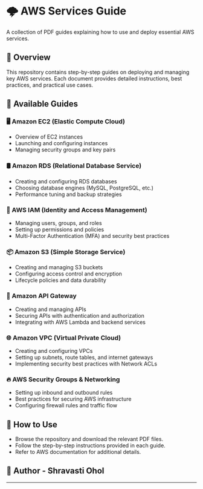 # 🌩️ AWS Services Guide  
A collection of PDF guides explaining how to use and deploy essential AWS services.

## 📌 Overview  
This repository contains step-by-step guides on deploying and managing key AWS services. Each document provides detailed instructions, best practices, and practical use cases.

## 📖 Available Guides  

### 🖥️ Amazon EC2 (Elastic Compute Cloud)
- Overview of EC2 instances  
- Launching and configuring instances  
- Managing security groups and key pairs

### 🛢️ Amazon RDS (Relational Database Service)
- Creating and configuring RDS databases  
- Choosing database engines (MySQL, PostgreSQL, etc.)  
- Performance tuning and backup strategies  

### 🔐 AWS IAM (Identity and Access Management)
- Managing users, groups, and roles  
- Setting up permissions and policies  
- Multi-Factor Authentication (MFA) and security best practices  

### 📦 Amazon S3 (Simple Storage Service)
- Creating and managing S3 buckets  
- Configuring access control and encryption  
- Lifecycle policies and data durability  

### 🔄 Amazon API Gateway
- Creating and managing APIs  
- Securing APIs with authentication and authorization  
- Integrating with AWS Lambda and backend services  

### 🌐 Amazon VPC (Virtual Private Cloud)
- Creating and configuring VPCs  
- Setting up subnets, route tables, and internet gateways  
- Implementing security best practices with Network ACLs  

### 🔥 AWS Security Groups & Networking
- Setting up inbound and outbound rules  
- Best practices for securing AWS infrastructure  
- Configuring firewall rules and traffic flow  

## 📂 How to Use  
- Browse the repository and download the relevant PDF files.  
- Follow the step-by-step instructions provided in each guide.  
- Refer to AWS documentation for additional details.  

## 📜 Author - Shravasti Ohol

---
